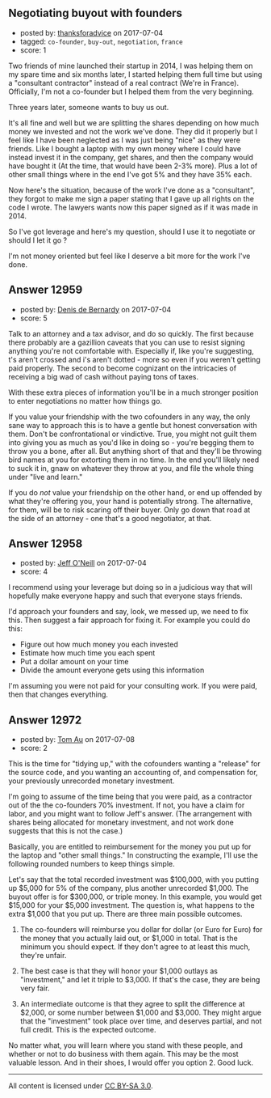 ## Negotiating buyout with founders

- posted by: [thanksforadvice](https://stackexchange.com/users/11251748/thanksforadvice) on 2017-07-04
- tagged: `co-founder`, `buy-out`, `negotiation`, `france`
- score: 1

Two friends of mine launched their startup in 2014, I was helping them on my spare time and six months later, I started helping them full time but using a "consultant contractor" instead of a real contract (We're in France). Officially, I'm not a co-founder but I helped them from the very beginning.

Three years later, someone wants to buy us out. 

It's all fine and well but we are splitting the shares depending on how much money we invested and not the work we've done. They did it properly but I feel like I have been neglected as I was just being "nice" as they were friends. Like I bought a laptop with my own money where I could have instead invest it in the company, get shares, and then the company would have bought it (At the time, that would have been 2-3% more). Plus a lot of other small things where in the end I've got 5% and they have 35% each.

Now here's the situation, because of the work I've done as a "consultant", they forgot to make me sign a paper stating that I gave up all rights on the code I wrote. The lawyers wants now this paper signed as if it was made in 2014. 

So I've got leverage and here's my question, should I use it to negotiate or should I let it go ?

I'm not money oriented but feel like I deserve a bit more for the work I've done.


## Answer 12959

- posted by: [Denis de Bernardy](https://stackexchange.com/users/182468/denis-de-bernardy) on 2017-07-04
- score: 5

Talk to an attorney and a tax advisor, and do so quickly. The first because there probably are a gazillion caveats that you can use to resist signing anything you're not comfortable with. Especially if, like you're suggesting, t's aren't crossed and i's aren't dotted - more so even if you weren't getting paid properly. The second to become cognizant on the intricacies of receiving a big wad of cash without paying tons of taxes.

With these extra pieces of information you'll be in a much stronger position to enter negotiations no matter how things go.

If you value your friendship with the two cofounders in any way, the only sane way to approach this is to have a gentle but honest conversation with them. Don't be confrontational or vindictive. True, you might not guilt them into giving you as much as you'd like in doing so - you're begging them to throw you a bone, after all. But anything short of that and they'll be throwing bird names at you for extorting them in no time. In the end you'll likely need to suck it in, gnaw on whatever they throw at you, and file the whole thing under "live and learn."

If you do _not_ value your friendship on the other hand, or end up offended by what they're offering you, your hand is potentially strong. The alternative, for them, will be to risk scaring off their buyer. Only go down that road at the side of an attorney - one that's a good negotiator, at that.


## Answer 12958

- posted by: [Jeff O'Neill](https://stackexchange.com/users/46273/jeff-o-neill) on 2017-07-04
- score: 4

I recommend using your leverage but doing so in a judicious way that will hopefully make everyone happy and such that everyone stays friends.

I'd approach your founders and say, look, we messed up, we need to fix this.  Then suggest a fair approach for fixing it.  For example you could do this:

 - Figure out how much money you each invested
 - Estimate how much time you each spent
 - Put a dollar amount on your time
 - Divide the amount everyone gets using this information

I'm assuming you were not paid for your consulting work.  If you were paid, then that changes everything.


## Answer 12972

- posted by: [Tom Au](https://stackexchange.com/users/512193/tom-au) on 2017-07-08
- score: 2

This is the time for "tidying up," with the cofounders wanting a "release" for the source code, and you wanting an accounting of, and compensation for, your previously unrecorded monetary investment.

I'm going to assume of the time being that you were paid, as a contractor out of the the co-founders 70% investment. If not, you have a claim for labor, and you might want to follow Jeff's answer. (The arrangement with shares being allocated for monetary investment, and not work done suggests that this is not the case.)

Basically, you are entitled to reimbursement for the money you put up for the laptop and "other small things." In constructing the example, I'll use the following rounded numbers to keep things simple.

Let's say that the total recorded investment was $100,000, with you putting up $5,000 for 5% of the company, plus another unrecorded $1,000. The buyout offer is for $300,000, or triple money. In this example, you would get $15,000 for your $5,000 investment. The question is, what happens to the extra $1,000 that you put up. There are three main possible outcomes.

1) The co-founders will reimburse you dollar for dollar (or Euro for Euro) for the money that you actually laid out, or $1,000 in total. That is the minimum you should expect. If they don't agree to at least this much, they're unfair.

2) The best case is that they will honor your $1,000 outlays as "investment," and let it triple to $3,000. If that's the case, they are being very fair.

3) An intermediate outcome is that they agree to split the difference at $2,000, or some number between $1,000 and $3,000. They might argue that the "investment" took place over time, and deserves partial, and not full credit. This is the expected outcome.

No matter what, you will learn where you stand with these people, and whether or not to do business with them again. This may be the most valuable lesson. And in their shoes, I would offer you option 2. Good luck.



---

All content is licensed under [CC BY-SA 3.0](https://creativecommons.org/licenses/by-sa/3.0/).
